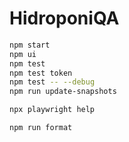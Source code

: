 # HidroponiQA

```sh
npm start
npm ui
npm test
npm test token
npm test -- --debug
npm run update-snapshots

npx playwright help

npm run format
```

